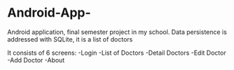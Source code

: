 # Android-App-
Android application, final semester project in my school. Data persistence is addressed with SQLite,
it is a list of doctors

It consists of 6 screens:
-Login
-List of Doctors
-Detail Doctors
-Edit Doctor
-Add Doctor
-About

